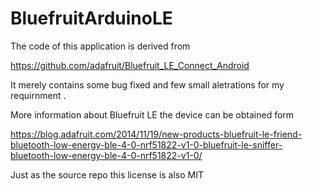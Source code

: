 # BluefruitArduinoLE 

The code of this application is derived from 

https://github.com/adafruit/Bluefruit_LE_Connect_Android

It merely contains some bug fixed and few small aletrations for my requirnment .

More information about Bluefruit LE the device can be obtained form 

https://blog.adafruit.com/2014/11/19/new-products-bluefruit-le-friend-bluetooth-low-energy-ble-4-0-nrf51822-v1-0-bluefruit-le-sniffer-bluetooth-low-energy-ble-4-0-nrf51822-v1-0/

Just as the source repo this license is also MIT
